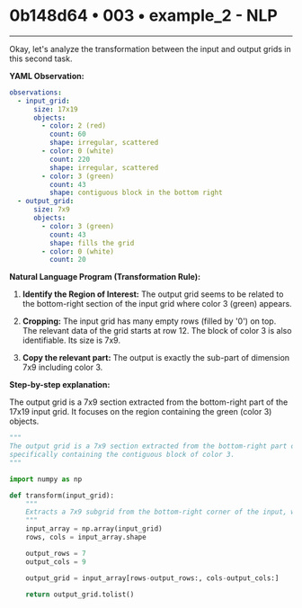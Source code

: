 # 0b148d64 • 003 • example_2 - NLP

---
Okay, let's analyze the transformation between the input and output grids in this second task.

**YAML Observation:**

```yaml
observations:
  - input_grid:
      size: 17x19
      objects:
        - color: 2 (red)
          count: 60
          shape: irregular, scattered
        - color: 0 (white)
          count: 220
          shape: irregular, scattered
        - color: 3 (green)
          count: 43
          shape: contiguous block in the bottom right
  - output_grid:
      size: 7x9
      objects:
        - color: 3 (green)
          count: 43
          shape: fills the grid
        - color: 0 (white)
          count: 20

```

**Natural Language Program (Transformation Rule):**

1.  **Identify the Region of Interest:** The output grid seems to be related to the bottom-right section of the input grid where color 3 (green) appears.

2.  **Cropping:**
     The input grid has many empty rows (filled by '0') on top. The relevant data of the grid starts at row 12. The block of color 3 is also identifiable. Its size is 7x9.

3. **Copy the relevant part:** The output is exactly the sub-part of dimension 7x9 including color 3.

**Step-by-step explanation:**

The output grid is a 7x9 section extracted from the bottom-right part of the 17x19 input grid. It focuses on the region containing the green (color 3) objects.

```python
"""
The output grid is a 7x9 section extracted from the bottom-right part of the input grid,
specifically containing the contiguous block of color 3.
"""

import numpy as np

def transform(input_grid):
    """
    Extracts a 7x9 subgrid from the bottom-right corner of the input, where the green color is.
    """
    input_array = np.array(input_grid)
    rows, cols = input_array.shape

    output_rows = 7
    output_cols = 9

    output_grid = input_array[rows-output_rows:, cols-output_cols:]

    return output_grid.tolist()
```

